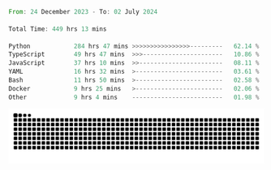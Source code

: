 <!--START_SECTION:waka-->

```rust
From: 24 December 2023 - To: 02 July 2024

Total Time: 449 hrs 13 mins

Python            284 hrs 47 mins >>>>>>>>>>>>>>>>---------   62.14 %
TypeScript        49 hrs 47 mins  >>>----------------------   10.86 %
JavaScript        37 hrs 10 mins  >>-----------------------   08.11 %
YAML              16 hrs 32 mins  >------------------------   03.61 %
Bash              11 hrs 50 mins  >------------------------   02.58 %
Docker            9 hrs 25 mins   >------------------------   02.06 %
Other             9 hrs 4 mins    -------------------------   01.98 %
```

<!--END_SECTION:waka-->


<picture>
  <source media="(prefers-color-scheme: dark)" srcset="https://raw.githubusercontent.com/jeerawut97/jeerawut97/output/github-contribution-grid-snake.svg">
  <img alt="github contribution grid snake animation" src="https://raw.githubusercontent.com/jeerawut97/jeerawut97/output/github-contribution-grid-snake.svg">
</picture>
